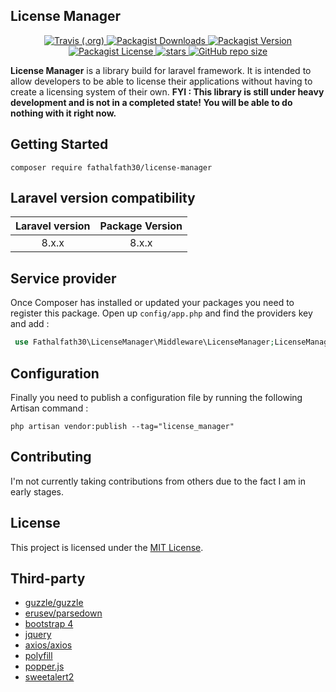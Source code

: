 ## License Manager

<p align="center">
    <a href="https://github.com/fathalfath30/license-manager">
        <img alt="Travis (.org)" src="https://img.shields.io/travis/fathalfath30/license-manager">
    </a>
    <a href='https://packagist.org/packages/fathalfath30/license-manager'>
        <img alt="Packagist Downloads" src="https://img.shields.io/packagist/dt/fathalfath30/license-manager">
    </a>
    <a href='https://packagist.org/packages/fathalfath30/license-manager'>
        <img alt="Packagist Version" src="https://img.shields.io/packagist/v/fathalfath30/license-manager">
    </a>
    <a href='https://packagist.org/packages/fathalfath30/license-manager'>
        <img alt="Packagist License" src="https://img.shields.io/packagist/l/fathalfath30/license-manager">
    </a>
    <a href='https://packagist.org/packages/fathalfath30/license-manager'>
        <img src='https://img.shields.io/github/stars/fathalfath30/license-manager' alt='stars'/>
    </a>
    <a href='https://packagist.org/packages/fathalfath30/license-manager'>
        <img alt="GitHub repo size" src="https://img.shields.io/github/repo-size/fathalfath30/license-manager?style=flat-square">
    </a>
</p>

**License Manager** is a library build for laravel framework. It is intended to allow developers to be able to license their applications without having to create a licensing system of their own. **FYI : This library is still under heavy development and is not in a completed state! You will be able to do nothing with it right now.**

## Getting Started
````shell script
composer require fathalfath30/license-manager
````

## Laravel version compatibility

| Laravel version | Package Version |
| :-------------: | :-------------: |
| 8.x.x           | 8.x.x           | 

## Service provider
Once Composer has installed or updated your packages you need to register this package. Open up `config/app.php` and find the providers key and add :

````php
 use Fathalfath30\LicenseManager\Middleware\LicenseManager;LicenseManager::class
````

## Configuration
Finally you need to publish a configuration file by running the following Artisan command :

````shell script
php artisan vendor:publish --tag="license_manager"
````

## Contributing
I'm not currently taking contributions from others due to the fact I am in early stages.

## License
This project is licensed under the [MIT License](https://github.com/fathalfath30/license-manager/blob/master/LICENSE).

## Third-party
- [guzzle/guzzle](https://github.com/guzzle/guzzle)
- [erusev/parsedown](https://github.com/erusev/parsedown)
- [bootstrap 4](https://getbootstrap.com/)
- [jquery](https://jquery.com/)
- [axios/axios](https://github.com/axios/axios)
- [polyfill](https://polyfill.io/v3/)
- [popper.js](https://popper.js.org/)
- [sweetalert2](https://sweetalert2.github.io/)
